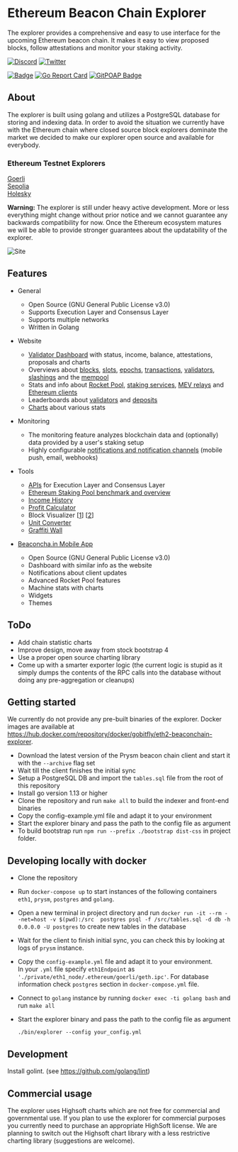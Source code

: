 # Ethereum Beacon Chain Explorer

The explorer provides a comprehensive and easy to use interface for the upcoming Ethereum beacon chain. It makes it easy to view proposed blocks, follow attestations and monitor your staking activity.

[![Discord](https://img.shields.io/badge/Discord-%235865F2.svg?style=for-the-badge&logo=discord&logoColor=white)](https://dsc.gg/beaconchain)
[![Twitter](https://img.shields.io/badge/Twitter-%231DA1F2.svg?style=for-the-badge&logo=Twitter&logoColor=white)](https://twitter.com/beaconcha_in)

[![Badge](https://github.com/gobitfly/eth2-beaconchain-explorer/workflows/Build/badge.svg)](https://github.com/gobitfly/eth2-beaconchain-explorer/actions?query=workflow%3A%22Build+%26+Publish+Docker+images%22)
[![Go Report Card](https://goreportcard.com/badge/github.com/gobitfly/eth2-beaconchain-explorer)](https://goreportcard.com/report/github.com/gobitfly/eth2-beaconchain-explorer)
[![GitPOAP Badge](https://public-api.gitpoap.io/v1/repo/gobitfly/eth2-beaconchain-explorer/badge)](https://www.gitpoap.io/gh/gobitfly/eth2-beaconchain-explorer)

## About

The explorer is built using golang and utilizes a PostgreSQL database for storing and indexing data. In order to avoid the situation we currently have with the Ethereum chain where closed source block explorers dominate the market we decided to make our explorer open source and available for everybody.

### Ethereum Testnet Explorers

[Goerli](https://goerli.beaconcha.in)<br>
[Sepolia](https://sepolia.beaconcha.in)<br>
[Holesky](https://holesky.beaconcha.in)

**Warning:** The explorer is still under heavy active development. More or less everything might change without prior notice and we cannot guarantee any backwards compatibility for now. Once the Ethereum ecosystem matures we will be able to provide stronger guarantees about the updatability of the explorer.

![Site](https://user-images.githubusercontent.com/26490734/120495328-e351f800-c3bc-11eb-92a8-e93fbde24539.png 'Beacon Chain Web Interface Screenshot')

## Features

- General
  - Open Source (GNU General Public License v3.0)
  - Supports Execution Layer and Consensus Layer
  - Supports multiple networks
  - Written in Golang

- Website
  - [Validator Dashboard](https://beaconcha.in/dashboard) with status, income, balance, attestations, proposals and charts
  - Overviews about [blocks](https://beaconcha.in/blocks), [slots](https://beaconcha.in/slots), [epochs](https://beaconcha.in/epochs), [transactions](https://beaconcha.in/transactions), [validators](https://beaconcha.in/validators), [slashings](https://beaconcha.in/validators/slashings) and the [mempool](https://beaconcha.in/mempool)
  - Stats and info about [Rocket Pool](https://beaconcha.in/pools/rocketpool), [staking services](https://beaconcha.in/stakingServices), [MEV relays](https://beaconcha.in/relays) and [Ethereum clients](https://beaconcha.in/user/ethClients)
  - Leaderboards about [validators](https://beaconcha.in/validators/leaderboard) and [deposits](https://beaconcha.in/validators/deposit-leaderboard)
  - [Charts](https://beaconcha.in/charts) about various stats

- Monitoring
  - The monitoring feature analyzes blockchain data and (optionally) data provided by a user's staking setup
  - Highly configurable [notifications and notification channels](https://beaconcha.in/user/notifications) (mobile push, email, webhooks)

- Tools
  - [APIs](https://beaconcha.in/api/v1/docs/index.html) for Execution Layer and Consensus Layer
  - [Ethereum Staking Pool benchmark and overview](https://beaconcha.in/pools)
  - [Income History](https://beaconcha.in/user/rewards)
  - [Profit Calculator](https://beaconcha.in/calculator)
  - Block Visualizer [[1](https://beaconcha.in/vis)] [[2](https://beaconcha.in/charts/slotviz)]
  - [Unit Converter](https://beaconcha.in/tools/unitConverter)
  - [Graffiti Wall](https://beaconcha.in/graffitiwall)

- [Beaconcha.in Mobile App](https://beaconcha.in/mobile)
  - Open Source (GNU General Public License v3.0)
  - Dashboard with similar info as the website
  - Notifications about client updates
  - Advanced Rocket Pool features
  - Machine stats with charts
  - Widgets
  - Themes

## ToDo

- Add chain statistic charts
- Improve design, move away from stock bootstrap 4
- Use a proper open source charting library
- Come up with a smarter exporter logic (the current logic is stupid as it simply dumps the contents of the RPC calls into the database without doing any pre-aggregation or cleanups)

## Getting started

We currently do not provide any pre-built binaries of the explorer. Docker images are available at https://hub.docker.com/repository/docker/gobitfly/eth2-beaconchain-explorer.

- Download the latest version of the Prysm beacon chain client and start it with the `--archive` flag set
- Wait till the client finishes the initial sync
- Setup a PostgreSQL DB and import the `tables.sql` file from the root of this repository
- Install go version 1.13 or higher
- Clone the repository and run `make all` to build the indexer and front-end binaries
- Copy the config-example.yml file and adapt it to your environment
- Start the explorer binary and pass the path to the config file as argument
- To build bootstrap run `npm run --prefix ./bootstrap dist-css` in project folder.

## Developing locally with docker
- Clone the repository
- Run `docker-compose up` to start instances of the following containers `eth1`, `prysm`, `postgres` and `golang`.
- Open a new terminal in project directory and run `docker run -it --rm --net=host -v $(pwd):/src  postgres psql -f /src/tables.sql -d db -h 0.0.0.0 -U postgres` to create new tables in the database  
- Wait for the client to finish initial sync, you can check this by looking at logs of `prysm` instance.
- Copy the `config-example.yml` file and adapt it to your environment.\
 In your `.yml` file specify `eth1Endpoint` as `'./private/eth1_node/.ethereum/goerli/geth.ipc'`. 
 For database information check `postgres` section in `docker-compose.yml` file.
- Connect to `golang` instance by running `docker exec -ti golang bash` and run `make all`
- Start the explorer binary and pass the path to the config file as argument 

      ./bin/explorer --config your_config.yml   

## Development

Install golint. (see https://github.com/golang/lint)

## Commercial usage

The explorer uses Highsoft charts which are not free for commercial and governmental use. If you plan to use the explorer for commercial purposes you currently need to purchase an appropriate HighSoft license.
We are planning to switch out the Highsoft chart library with a less restrictive charting library (suggestions are welcome).
